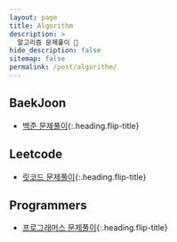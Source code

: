 ```yaml
---
layout: page
title: Algorithm
description: >
  알고리즘 문제풀이 🧡
hide_description: false
sitemap: false
permalink: /post/algorithm/
---
```


## BaekJoon 
- [백준 문제풀이]{:.heading.flip-title}

[백준 문제풀이]: /post/algorithm/baekjoon

## Leetcode
- [릿코드 문제풀이]{:.heading.flip-title}

[릿코드 문제풀이]: /post/algorithm/leetcode

## Programmers
- [프로그래머스 문제풀이]{:.heading.flip-title}

[프로그래머스 문제풀이]: /post/algorithm/programmers